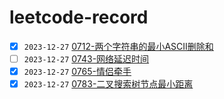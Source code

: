 # leetcode-record

- [x] `2023-12-27` [0712-两个字符串的最小ASCII删除和](https://leetcode.cn/problems/minimum-ascii-delete-sum-for-two-strings/)
- [ ] `2023-12-27` [0743-网络延迟时间](https://leetcode.cn/problems/network-delay-time/)
- [x] `2023-12-27` [0765-情侣牵手](https://leetcode.cn/problems/couples-holding-hands/)
- [x] `2023-12-27` [0783-二叉搜索树节点最小距离](https://leetcode.cn/problems/minimum-distance-between-bst-nodes/)
